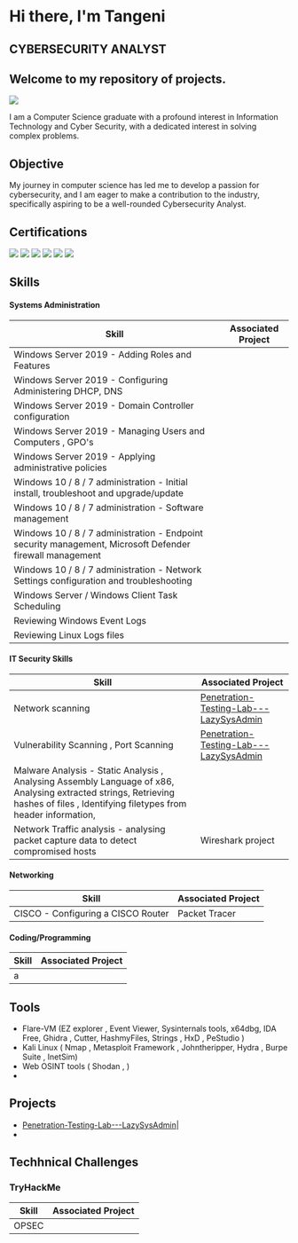 # Hi there, I'm Tangeni
## CYBERSECURITY ANALYST
## Welcome to my repository of projects.
<a href="https://www.linkedin.com/in/ntshikukutu94/"><img src="https://img.shields.io/badge/-LinkedIn-0072b1?&style=for-the-badge&logo=linkedin&logoColor=white" /></a>

I am a Computer Science graduate with a profound interest in Information Technology and Cyber Security, with a  dedicated interest in solving complex problems.

## Objective
My journey in computer science has led me to develop a passion for cybersecurity, and I am eager to make a contribution to the industry, specifically aspiring to be a  well-rounded Cybersecurity Analyst.

## Certifications
<div>
 <a href="https://learn.microsoft.com/api/credentials/share/en-us/NTShikukutu/603FD68D0BEF7393?sharingId=91FD2863FA8F4FB3"><img src="https://img.shields.io/badge/-Microsoft 365 Fundamentals-0052CC?style=for-the-badge&logo=Microsoft&logoColor=white" /></a>
<a href="https://www.credly.com/badges/248d021a-cec4-43b7-a112-57d7dacf1195/public_url"><img src="https://img.shields.io/badge/-Certified in Cybersecurity-0052CC?style=for-the-badge&logo=ISC2&logoColor=white" /></a>
<a href="https://www.credly.com/badges/3bf8b866-0e0c-4032-93b2-7c193ba06bd8/public_url"><img src="https://img.shields.io/badge/-Network%2B-007ACC?&style=for-the-badge&logo=CompTIA&logoColor=red" /></a>
<a href="https://www.credly.com/badges/03e247fa-13dd-4d96-bcec-9f396cd240a5/public_url"><img src="https://img.shields.io/badge/-A%2B-007ACC?&style=for-the-badge&logo=CompTIA&logoColor=red" /></a>
<a href="https://www.credly.com/badges/b097cae8-8942-44c8-a486-1de5ee75cd3f/public_url"><img src="https://img.shields.io/badge/-Fortinet Certified Associate Cybersecurity-4D4D4D?&style=for-the-badge&logo=Fortinet&logoColor=red" /></a>
<a href="https://www.credly.com/badges/496cab38-a14a-4562-9572-66306c645ed3/public_url"><img src="https://img.shields.io/badge/-Fortinet Certified Fundamentals Cybersecurity-4D4D4D?&style=for-the-badge&logo=Fortinet&logoColor=red" /></a>
</div>

## Skills

#### Systems Administration
| Skill                                         | Associated Project         |
|-----------------------------------------------|----------------------------|
| Windows Server 2019 - Adding Roles and Features          |  |
| Windows Server 2019 - Configuring Administering DHCP, DNS       |   |
| Windows Server 2019 - Domain Controller configuration | |
| Windows Server 2019 - Managing Users and Computers , GPO's    | |
| Windows Server 2019 - Applying administrative policies      | |
| Windows 10 / 8 / 7 administration - Initial install, troubleshoot and upgrade/update | |
| Windows 10 / 8 / 7 administration - Software management | |
| Windows 10 / 8 / 7 administration - Endpoint security management, Microsoft Defender firewall management| |
| Windows 10 / 8 / 7 administration - Network Settings configuration and troubleshooting | |
| Windows Server / Windows Client Task Scheduling | |
| Reviewing Windows Event Logs| |
| Reviewing Linux Logs files| |



#### IT Security Skills
| Skill                                         | Associated Project         |
|-----------------------------------------------|----------------------------|
| Network scanning          | <a href="https://github.com/Tangeni-S/Penetration-Testing-Lab---LazySysAdmin.git">Penetration-Testing-Lab---LazySysAdmin</a>|
| Vulnerability Scanning , Port Scanning         | <a href="https://github.com/Tangeni-S/Penetration-Testing-Lab---LazySysAdmin.git">Penetration-Testing-Lab---LazySysAdmin</a>|
| Malware Analysis - Static Analysis , Analysing Assembly Language of x86,  Analysing extracted strings, Retrieving hashes of files , Identifying filetypes from header information,   |   |
| Network Traffic analysis - analysing packet capture data to detect compromised hosts |  Wireshark project |

#### Networking
| Skill                                         | Associated Project         |
|-----------------------------------------------|----------------------------|
| CISCO - Configuring a CISCO Router | Packet Tracer |


#### Coding/Programming
| Skill                                         | Associated Project         |
|-----------------------------------------------|----------------------------|
|        a   | |



## Tools
- Flare-VM (EZ explorer , Event Viewer,  Sysinternals tools, x64dbg, IDA Free, Ghidra , Cutter, HashmyFiles, Strings , HxD , PeStudio )
- Kali Linux ( Nmap , Metasploit Framework , Johntheripper, Hydra , Burpe Suite , InetSim)
- Web OSINT tools ( Shodan , )
- 

## Projects
- <a href="https://github.com/Tangeni-S/Penetration-Testing-Lab---LazySysAdmin.git">Penetration-Testing-Lab---LazySysAdmin</a>|
-

## Techhnical Challenges
### TryHackMe
| Skill                                         | Associated Project         |
|-----------------------------------------------|----------------------------|
| OPSEC   | |

